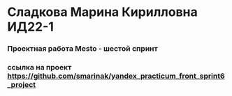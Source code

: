 # Сладкова Марина Кирилловна ИД22-1

### Проектная работа Mesto - шестой спринт

### ссылка на проект https://github.com/smarinak/yandex_practicum_front_sprint6_project
